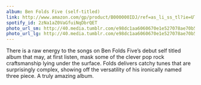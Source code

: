 ```yaml
---
album: Ben Folds Five (self-titled)
link: http://www.amazon.com/gp/product/B000000IDJ/ref=as_li_ss_tl?ie=UTF8&amp;camp=1789&amp;creative=390957&amp;creativeASIN=B000000IDJ&amp;linkCode=as2&amp;tag=besalbintheun-20
spotify_id: 2zNa1aZ0VaGfuiNqDbrQET
photo_url_sm: http://40.media.tumblr.com/e98dc1aa6060670e1e527078ae70b552/tumblr_ms9coltlC51rsqbe7o1_100.jpg
photo_url_lg: http://40.media.tumblr.com/e98dc1aa6060670e1e527078ae70b552/tumblr_ms9coltlC51rsqbe7o1_400.jpg
---
```

There is a raw energy to the songs on Ben Folds Five’s debut self titled album that may, at first listen, mask some of the clever pop rock craftsmanship lying under the surface. Folds delivers catchy tunes that are surprisingly complex, showing off the versatility of his ironically named three piece. A truly amazing album.